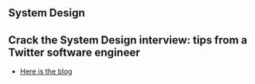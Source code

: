System Design
--

## Crack the System Design interview: tips from a Twitter software engineer

  - [Here is the blog](https://www.freecodecamp.org/news/how-to-system-design-dda63ed27e26/)
